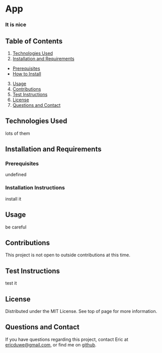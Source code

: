  
# App
### It is nice

## Table of Contents
1. [Technologies Used](#technologies-used)
2. [Installation and Requirements](#installation-and-requirements)
 - [Prerequisites](#prerequisites)
 - [How to Install](#installation-instructions)
3. [Usage](#usage)
4. [Contributions](#contributions)
5. [Test Instructions](#test-instructions)
6. [License](#license)
7. [Questions and Contact](#questions-and-contact)

## Technologies Used
lots of them

## Installation and Requirements
### Prerequisites
undefined

### Installation Instructions
install it

## Usage
be careful

## Contributions
This project is not open to outside contributions at this time.


## Test Instructions
test it

## License
Distributed under the MIT License. See top of page for more information.

## Questions and Contact
If you have questions regarding this project, contact Eric at ericduwe@gmail.com, or find me on [github](https://www.github.com/ericduwe).
